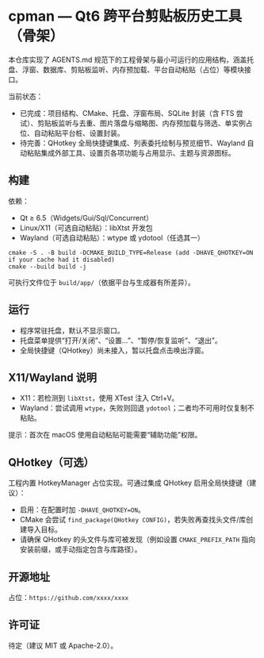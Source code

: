 # cpman — Qt6 跨平台剪贴板历史工具（骨架）

本仓库实现了 AGENTS.md 规范下的工程骨架与最小可运行的应用结构，涵盖托盘、浮窗、数据库、剪贴板监听、内存预加载、平台自动粘贴（占位）等模块接口。

当前状态：
- 已完成：项目结构、CMake、托盘、浮窗布局、SQLite 封装（含 FTS 尝试）、剪贴板监听与去重、图片落盘与缩略图、内存预加载与筛选、单实例占位、自动粘贴平台桩、设置封装。
- 待完善：QHotkey 全局快捷键集成、列表委托绘制与预览细节、Wayland 自动粘贴集成外部工具、设置页各项功能与占用显示、主题与资源图标。

## 构建

依赖：
- Qt ≥ 6.5（Widgets/Gui/Sql/Concurrent）
- Linux/X11（可选自动粘贴）：libXtst 开发包
- Wayland（可选自动粘贴）：wtype 或 ydotool（任选其一）

```
cmake -S . -B build -DCMAKE_BUILD_TYPE=Release (add -DHAVE_QHOTKEY=ON if your cache had it disabled)
cmake --build build -j
```

可执行文件位于 `build/app/`（依据平台与生成器有所差异）。

## 运行

- 程序常驻托盘，默认不显示窗口。
- 托盘菜单提供“打开/关闭”、“设置…”、“暂停/恢复监听”、“退出”。
- 全局快捷键（QHotkey）尚未接入，暂以托盘点击唤出浮窗。

## X11/Wayland 说明

- X11：若检测到 `libXtst`，使用 XTest 注入 Ctrl+V。
- Wayland：尝试调用 `wtype`，失败则回退 `ydotool`；二者均不可用时仅复制不粘贴。

提示：首次在 macOS 使用自动粘贴可能需要“辅助功能”权限。

## QHotkey（可选）

工程内置 HotkeyManager 占位实现。可通过集成 QHotkey 启用全局快捷键（建议）：
- 启用：在配置时加 `-DHAVE_QHOTKEY=ON`。
- CMake 会尝试 `find_package(QHotkey CONFIG)`，若失败再查找头文件/库创建导入目标。
- 请确保 QHotkey 的头文件与库可被发现（例如设置 `CMAKE_PREFIX_PATH` 指向安装前缀，或手动指定包含与库路径）。

## 开源地址

占位：`https://github.com/xxxx/xxxx`

## 许可证

待定（建议 MIT 或 Apache-2.0）。

